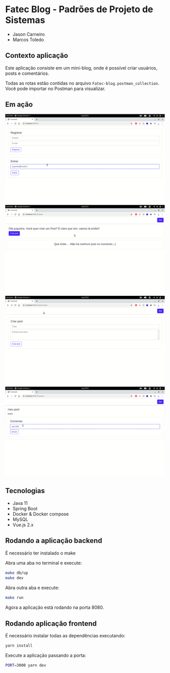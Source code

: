 # Fatec Blog - Padrões de Projeto de Sistemas
- Jason Carneiro
- Marcos Toledo

## Contexto aplicação
Este aplicação consiste em um mini-blog, onde é possível criar usuários, posts e comentários.

Todas as rotas estão contidas no arquivo `Fatec-blog.postman_collection`. Você pode importar no Postman para visualizar.

## Em ação

![Create user](assets/user_creation.gif)
![Create post](assets/post_creation.gif)
![Open post](assets/opening_posts.gif)
![Comment](assets/commenting.gif)

## Tecnologias
- Java 11
- Spring Boot
- Docker & Docker compose
- MySQL
- Vue.js 2.x

## Rodando a aplicação backend

É necessário ter instalado o make

Abra uma aba no terminal e execute:

```bash
make db/up
make dev
```

Abra outra aba e execute:

```bash
make run
```

Agora a aplicação está rodando na porta 8080.

## Rodando aplicação frontend

É necessário instalar todas as dependências executando:

```bash
yarn install
```

Execute a aplicação passando a porta:

```bash
PORT=3000 yarn dev
```
